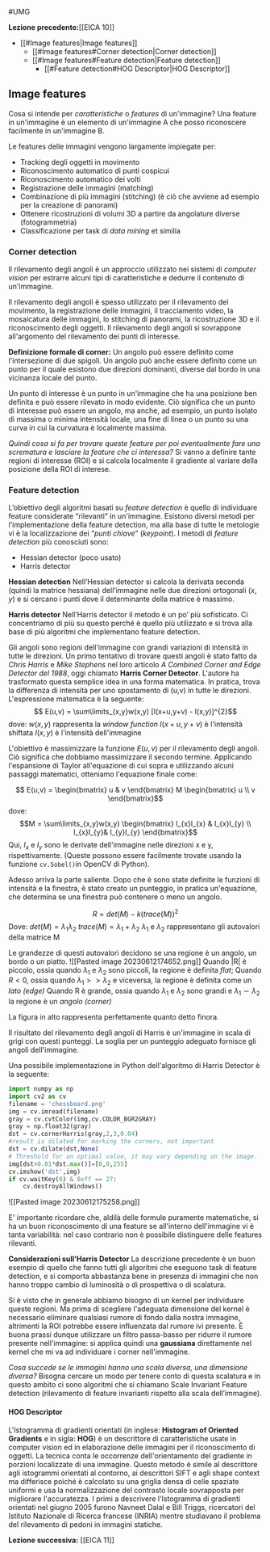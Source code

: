 #UMG 

**Lezione precedente:**[[EICA 10]]

- [[#Image features|Image features]]
	- [[#Image features#Corner detection|Corner detection]]
	- [[#Image features#Feature detection|Feature detection]]
		- [[#Feature detection#HOG Descriptor|HOG Descriptor]]


## Image features
Cosa si intende per *caratteristiche* o *features* di un'immagine?
Una feature in un'immagine è un elemento di un'immagine A che posso riconoscere facilmente in un'immagine B. 

Le features delle immagini vengono largamente impiegate per: 
- Tracking degli oggetti in movimento
- Riconoscimento automatico di punti cospicui
- Riconoscimento automatico dei volti
- Registrazione delle immagini (matching)
- Combinazione di più immagini (stitching) (è ciò che avviene ad esempio per la creazione di panorami)
- Ottenere ricostruzioni di volumi 3D a partire da angolature diverse (fotogrammetria)
- Classificazione per task di *data mining* et similia

### Corner detection
Il rilevamento degli angoli è un approccio utilizzato nei sistemi di *computer vision* per estrarre alcuni tipi di caratteristiche e dedurre il contenuto di un'immagine. 

Il rilevamento degli angoli è spesso utilizzato per il rilevamento del movimento, la registrazione delle immagini, il tracciamento video, la mosaicatura delle immagini, lo stitching di panorami, la ricostruzione 3D e il riconoscimento degli oggetti. Il rilevamento degli angoli si sovrappone all'argomento del rilevamento dei punti di interesse.

**Definizione formale di corner:**
Un angolo può essere definito come l'intersezione di due spigoli. Un angolo può anche essere definito come un punto per il quale esistono due direzioni dominanti, diverse dal bordo in una vicinanza locale del punto.

Un punto di interesse è un punto in un'immagine che ha una posizione ben definita e può essere rilevato in modo evidente. Ciò significa che un punto di interesse può essere un angolo, ma anche, ad esempio, un punto isolato di massima o minima intensità locale, una fine di linea o un punto su una curva in cui la curvatura è localmente massima.

*Quindi cosa si fa per trovare queste feature per poi eventualmente fare una scrematura e lasciare la feature che ci interessa?*
Si vanno a definire tante regioni di interesse (ROI) e si calcola localmente il gradiente al variare della posizione della ROI di interese.

### Feature detection
L’obiettivo degli algoritmi basati su *feature detection* è quello di individuare feature considerate “rilevanti” in un'immagine. Esistono diversi metodi per l'implementazione della feature detection, ma alla base di tutte le metologie vi è la localizzazione dei “*punti chiave*” (*keypoint*). 
I metodi di *feature detection* più conosciuti sono: 
- Hessian detector (poco usato)
- Harris detector

**Hessian detection**
Nell’Hessian detector si calcola la derivata seconda (quindi la matrice hessiana) dell’immagine nelle due direzioni ortogonali $(x,y)$ e si cercano i punti dove il determinante della matrice è massimo. 

**Harris detector**
Nell’Harris detector il metodo è un po’ più sofisticato. Ci concentriamo di più su questo perché è quello più utilizzato e si trova alla base di più algoritmi che implementano feature detection.

Gli angoli sono regioni dell'immagine con grandi variazioni di intensità in tutte le direzioni. Un primo tentativo di trovare questi angoli è stato fatto da *Chris Harris* e *Mike Stephens* nel loro articolo *A Combined Corner and Edge Detector del 1988*, oggi chiamato **Harris Corner Detector**. L'autore ha trasformato questa semplice idea in una forma matematica. In pratica, trova la differenza di intensità per uno spostamento di (u,v) in tutte le direzioni. L'espressione matematica è la seguente:
$$ E(u,v) = \sum\limits_{x,y}w(x,y) [I(x+u,y+v) - I(x,y)]^{2}$$
dove: 
$w(x,y)$ rappresenta la *window function*
$I(x+u,y+v)$ è l'intensità shiftata
$I(x,y)$ è l'intensità dell'immagine

L'obiettivo è massimizzare la funzione $E(u,v)$ per il rilevamento degli angoli. Ciò significa che dobbiamo massimizzare il secondo termine. Applicando l'espansione di Taylor all'equazione di cui sopra e utilizzando alcuni passaggi matematici, otteniamo l'equazione finale come:

$$ E(u,v) = \begin{bmatrix}  
u & v   
\end{bmatrix} M \begin{bmatrix} u \\ v \end{bmatrix}$$
dove: 
$$M = \sum\limits_{x,y}w(x,y) 
\begin{bmatrix} I_{x}I_{x} & I_{x}I_{y}  \\ I_{x}I_{y}& I_{y}I_{y} \end{bmatrix}$$
Qui, $I_{x}$ e $I_{y}$ sono le derivate dell'immagine nelle direzioni x e y, rispettivamente. 
(Queste possono essere facilmente trovate usando la funzione `cv.Sobel()`in OpenCV di Python).

Adesso arriva la parte saliente. 
Dopo che è sono state definite le funzioni di intensità e la finestra, è stato creato un punteggio, in pratica un'equazione, che determina se una finestra può contenere o meno un angolo.

$$R= det(M)-k(trace(M))^{2}$$
Dove: 
$det(M)=\lambda_{1} \lambda_2$
$trace(M)=\lambda_{1} + \lambda_2$
$\lambda_{1}$ e $\lambda_2$ rappresentano gli autovalori della matrice M

Le grandezze di questi autovalori decidono se una regione è un angolo, un bordo o un piatto.
![[Pasted image 20230612174652.png]]
Quando |R| è piccolo, ossia quando $\lambda_1$ e $\lambda_2$ sono piccoli, la regione è definita *flat*;
Quando $R<0$, ossia quando $\lambda_{1}>>\lambda_2$ e viceversa, la regione è definita come un *lato (edge)*
Quando R è grande, ossia quando $\lambda_1$ e $\lambda_2$ sono grandi e $\lambda_{1} \sim \lambda_{2}$ la regione è un *angolo (corner)* 

La figura in alto rappresenta perfettamente quanto detto finora. 

Il risultato del rilevamento degli angoli di Harris è un'immagine in scala di grigi con questi punteggi. La soglia per un punteggio adeguato fornisce gli angoli dell'immagine. 

Una possibile implementazione in Python dell'algoritmo di Harris Detector è la seguente: 

```python 
import numpy as np
import cv2 as cv
filename = 'chessboard.png'
img = cv.imread(filename)
gray = cv.cvtColor(img,cv.COLOR_BGR2GRAY)
gray = np.float32(gray)
dst = cv.cornerHarris(gray,2,3,0.04)
#result is dilated for marking the corners, not important
dst = cv.dilate(dst,None)
# Threshold for an optimal value, it may vary depending on the image.
img[dst>0.01*dst.max()]=[0,0,255]
cv.imshow('dst',img)
if cv.waitKey(0) & 0xff == 27:
    cv.destroyAllWindows()
```

![[Pasted image 20230612175258.png]]

E' importante ricordare che, aldilà delle formule puramente matematiche, si ha un buon riconoscimento di una feature se all'interno dell'immagine vi è tanta variabilità: nel caso contrario non è possibile distinguere delle features rilevanti. 

**Considerazioni sull'Harris Detector**
La descrizione precedente è un buon esempio di quello che fanno tutti gli algoritmi che eseguono task di feature detection, e si comporta abbastanza bene in presenza di immagini che non hanno troppo cambio di luminosità o di prospettiva o di scalatura.

Si è visto che in generale abbiamo bisogno di un kernel per individuare queste regioni. Ma prima di scegliere l'adeguata dimensione del kernel è necessario eliminare qualsiasi rumore di fondo dalla nostra immagine, altrimenti la ROI potrebbe essere influenzata dal rumore ivi presente. 
È buona prassi dunque utilizzare un filtro passa-basso per ridurre il rumore presente nell'immagine: si applica quindi una **gaussiana** direttamente nel kernel che mi va ad individuare i corner nell'immagine. 

*Cosa succede se le immagini hanno una scala diversa, una dimensione diversa?*
Bisogna cercare un modo per tenere conto di questa scalatura e in questo ambito ci sono algoritmi che si chiamano Scale Invariant Feature detection (rilevamento di feature invarianti rispetto alla scala dell’immagine).

#### HOG Descriptor
L'Istogramma di gradienti orientati (in inglese: **Histogram of Oriented Gradients** e in sigla: **HOG**) è un descrittore di caratteristiche usate in computer vision ed in elaborazione delle immagini per il riconoscimento di oggetti. La tecnica conta le occorrenze dell'orientamento del gradiente in porzioni localizzate di una immagine. Questo metodo è simile al descrittore agli istogrammi orientati al contorno, ai descrittori SIFT e agli shape context ma differisce poiché è calcolato su una griglia densa di celle spaziate uniformi e usa la normalizzazione del contrasto locale sovrapposta per migliorare l'accuratezza. I primi a descrivere l'Istogramma di gradienti orientati nel giugno 2005 furono Navneet Dalal e Bill Triggs, ricercatori del Istituto Nazionale di Ricerca francese (INRIA) mentre studiavano il problema del rilevamento di pedoni in immagini statiche.



**Lezione successiva:** [[EICA 11]]

